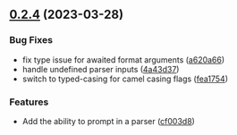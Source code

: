 ## [0.2.4](https://github.com/bconnorwhite/clee/compare/v0.2.3...v0.2.4) (2023-03-28)


### Bug Fixes

* fix type issue for awaited format arguments ([a620a66](https://github.com/bconnorwhite/clee/commit/a620a66f506a7c0f2f9e82457a4b5990e2325b60))
* handle undefined parser inputs ([4a43d37](https://github.com/bconnorwhite/clee/commit/4a43d37447d478799ad88bf6911bf60af6989f53))
* switch to typed-casing for camel casing flags ([fea1754](https://github.com/bconnorwhite/clee/commit/fea17543e1df2a48376bdcb86866781355af6ff7))


### Features

* Add the ability to prompt in a parser ([cf003d8](https://github.com/bconnorwhite/clee/commit/cf003d8a2e9c8ca01486454e04976fa397df1d15))



